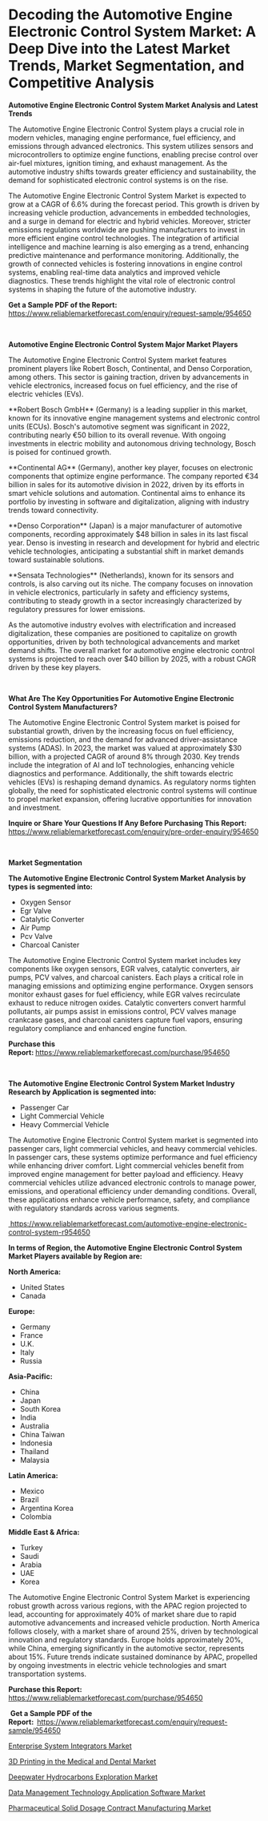 <p><h1>Decoding the Automotive Engine Electronic Control System Market: A Deep Dive into the Latest Market Trends, Market Segmentation, and Competitive Analysis</h1></p><p><strong>Automotive Engine Electronic Control System Market Analysis and Latest Trends</strong></p>
<p><p>The Automotive Engine Electronic Control System plays a crucial role in modern vehicles, managing engine performance, fuel efficiency, and emissions through advanced electronics. This system utilizes sensors and microcontrollers to optimize engine functions, enabling precise control over air-fuel mixtures, ignition timing, and exhaust management. As the automotive industry shifts towards greater efficiency and sustainability, the demand for sophisticated electronic control systems is on the rise.</p><p>The Automotive Engine Electronic Control System Market is expected to grow at a CAGR of 6.6% during the forecast period. This growth is driven by increasing vehicle production, advancements in embedded technologies, and a surge in demand for electric and hybrid vehicles. Moreover, stricter emissions regulations worldwide are pushing manufacturers to invest in more efficient engine control technologies. The integration of artificial intelligence and machine learning is also emerging as a trend, enhancing predictive maintenance and performance monitoring. Additionally, the growth of connected vehicles is fostering innovations in engine control systems, enabling real-time data analytics and improved vehicle diagnostics. These trends highlight the vital role of electronic control systems in shaping the future of the automotive industry.</p></p>
<p><strong>Get a Sample PDF of the Report:&nbsp;</strong> <a href="https://www.reliablemarketforecast.com/enquiry/request-sample/954650?utm_campaign=1169&utm_medium=2&utm_source=Github&utm_content=ia&utm_term=07032025&utm_id=automotive-engine-electronic-control-system">https://www.reliablemarketforecast.com/enquiry/request-sample/954650</a></p>
<p>&nbsp;</p>
<p><strong>Automotive Engine Electronic Control System Major Market Players</strong></p>
<p><p>The Automotive Engine Electronic Control System market features prominent players like Robert Bosch, Continental, and Denso Corporation, among others. This sector is gaining traction, driven by advancements in vehicle electronics, increased focus on fuel efficiency, and the rise of electric vehicles (EVs).</p><p>**Robert Bosch GmbH** (Germany) is a leading supplier in this market, known for its innovative engine management systems and electronic control units (ECUs). Bosch's automotive segment was significant in 2022, contributing nearly €50 billion to its overall revenue. With ongoing investments in electric mobility and autonomous driving technology, Bosch is poised for continued growth.</p><p>**Continental AG** (Germany), another key player, focuses on electronic components that optimize engine performance. The company reported €34 billion in sales for its automotive division in 2022, driven by its efforts in smart vehicle solutions and automation. Continental aims to enhance its portfolio by investing in software and digitalization, aligning with industry trends toward connectivity.</p><p>**Denso Corporation** (Japan) is a major manufacturer of automotive components, recording approximately $48 billion in sales in its last fiscal year. Denso is investing in research and development for hybrid and electric vehicle technologies, anticipating a substantial shift in market demands toward sustainable solutions.</p><p>**Sensata Technologies** (Netherlands), known for its sensors and controls, is also carving out its niche. The company focuses on innovation in vehicle electronics, particularly in safety and efficiency systems, contributing to steady growth in a sector increasingly characterized by regulatory pressures for lower emissions.</p><p>As the automotive industry evolves with electrification and increased digitalization, these companies are positioned to capitalize on growth opportunities, driven by both technological advancements and market demand shifts. The overall market for automotive engine electronic control systems is projected to reach over $40 billion by 2025, with a robust CAGR driven by these key players.</p></p>
<p>&nbsp;</p>
<p><strong>What Are The Key Opportunities For Automotive Engine Electronic Control System Manufacturers?</strong></p>
<p><p>The Automotive Engine Electronic Control System market is poised for substantial growth, driven by the increasing focus on fuel efficiency, emissions reduction, and the demand for advanced driver-assistance systems (ADAS). In 2023, the market was valued at approximately $30 billion, with a projected CAGR of around 8% through 2030. Key trends include the integration of AI and IoT technologies, enhancing vehicle diagnostics and performance. Additionally, the shift towards electric vehicles (EVs) is reshaping demand dynamics. As regulatory norms tighten globally, the need for sophisticated electronic control systems will continue to propel market expansion, offering lucrative opportunities for innovation and investment.</p></p>
<p><strong>Inquire or Share Your Questions If Any Before Purchasing This Report:</strong> <a href="https://www.reliablemarketforecast.com/enquiry/pre-order-enquiry/954650?utm_campaign=1169&utm_medium=2&utm_source=Github&utm_content=ia&utm_term=07032025&utm_id=automotive-engine-electronic-control-system">https://www.reliablemarketforecast.com/enquiry/pre-order-enquiry/954650</a></p>
<p>&nbsp;</p>
<p><strong>Market Segmentation</strong></p>
<p><strong>The Automotive Engine Electronic Control System Market Analysis by types is segmented into:</strong></p>
<p><ul><li>Oxygen Sensor</li><li>Egr Valve</li><li>Catalytic Converter</li><li>Air Pump</li><li>Pcv Valve</li><li>Charcoal Canister</li></ul></p>
<p><p>The Automotive Engine Electronic Control System market includes key components like oxygen sensors, EGR valves, catalytic converters, air pumps, PCV valves, and charcoal canisters. Each plays a critical role in managing emissions and optimizing engine performance. Oxygen sensors monitor exhaust gases for fuel efficiency, while EGR valves recirculate exhaust to reduce nitrogen oxides. Catalytic converters convert harmful pollutants, air pumps assist in emissions control, PCV valves manage crankcase gases, and charcoal canisters capture fuel vapors, ensuring regulatory compliance and enhanced engine function.</p></p>
<p><strong>Purchase this Report:&nbsp;</strong><a href="https://www.reliablemarketforecast.com/purchase/954650?utm_campaign=1169&utm_medium=2&utm_source=Github&utm_content=ia&utm_term=07032025&utm_id=automotive-engine-electronic-control-system">https://www.reliablemarketforecast.com/purchase/954650</a></p>
<p>&nbsp;</p>
<p><strong>The Automotive Engine Electronic Control System Market Industry Research by Application is segmented into:</strong></p>
<p><ul><li>Passenger Car</li><li>Light Commercial Vehicle</li><li>Heavy Commercial Vehicle</li></ul></p>
<p><p>The Automotive Engine Electronic Control System market is segmented into passenger cars, light commercial vehicles, and heavy commercial vehicles. In passenger cars, these systems optimize performance and fuel efficiency while enhancing driver comfort. Light commercial vehicles benefit from improved engine management for better payload and efficiency. Heavy commercial vehicles utilize advanced electronic controls to manage power, emissions, and operational efficiency under demanding conditions. Overall, these applications enhance vehicle performance, safety, and compliance with regulatory standards across various segments.</p></p>
<p><a href="https://www.reliablemarketforecast.com/automotive-engine-electronic-control-system-r954650?utm_campaign=1169&utm_medium=2&utm_source=Github&utm_content=ia&utm_term=07032025&utm_id=automotive-engine-electronic-control-system">&nbsp;https://www.reliablemarketforecast.com/automotive-engine-electronic-control-system-r954650</a></p>
<p><strong>In terms of Region, the Automotive Engine Electronic Control System Market Players available by Region are:</strong></p>
<p>
    <p> <strong> North America: </strong>
        <ul>
            <li>United States</li>
            <li>Canada</li>
        </ul>
        </p> 
    <p> <strong> Europe: </strong>
        <ul>
            <li>Germany</li>
            <li>France</li>
            <li>U.K.</li>
            <li>Italy</li>
            <li>Russia</li>
        </ul>
        </p> 
    <p> <strong> Asia-Pacific: </strong>
        <ul>
            <li>China</li>
            <li>Japan</li>
            <li>South Korea</li>
            <li>India</li>
            <li>Australia</li>
            <li>China Taiwan</li>
            <li>Indonesia</li>
            <li>Thailand</li>
            <li>Malaysia</li>
        </ul>
        </p> 
    <p> <strong> Latin America: </strong>
        <ul>
            <li>Mexico</li>
            <li>Brazil</li>
            <li>Argentina Korea</li>
            <li>Colombia</li>
        </ul>
        </p> 
    <p> <strong> Middle East & Africa: </strong>
        <ul>
            <li>Turkey</li>
            <li>Saudi</li>
            <li>Arabia</li>
            <li>UAE</li>
            <li>Korea</li>
        </ul>
    </p>
    </p>
<p><p>The Automotive Engine Electronic Control System Market is experiencing robust growth across various regions, with the APAC region projected to lead, accounting for approximately 40% of market share due to rapid automotive advancements and increased vehicle production. North America follows closely, with a market share of around 25%, driven by technological innovation and regulatory standards. Europe holds approximately 20%, while China, emerging significantly in the automotive sector, represents about 15%. Future trends indicate sustained dominance by APAC, propelled by ongoing investments in electric vehicle technologies and smart transportation systems.</p></p>
<p><strong>Purchase this Report: </strong><a href="https://www.reliablemarketforecast.com/purchase/954650?utm_campaign=1169&utm_medium=2&utm_source=Github&utm_content=ia&utm_term=07032025&utm_id=automotive-engine-electronic-control-system">https://www.reliablemarketforecast.com/purchase/954650</a></p>
<p>&nbsp;<strong>Get a Sample PDF of the Report:&nbsp;&nbsp;</strong><a href="https://www.reliablemarketforecast.com/enquiry/request-sample/954650?utm_campaign=1169&utm_medium=2&utm_source=Github&utm_content=ia&utm_term=07032025&utm_id=automotive-engine-electronic-control-system">https://www.reliablemarketforecast.com/enquiry/request-sample/954650</a></p>
<p><strong></strong></p>
<p><p><a href="https://github.com/steegeneat/Market-Research-Report-List-1/blob/main/enterprise-system-integrators-market.md?utm_campaign=1169&utm_medium=2&utm_source=Github&utm_content=ia&utm_term=07032025&utm_id=automotive-engine-electronic-control-system">Enterprise System Integrators Market</a></p><p><a href="https://github.com/yagyumiqdad/Market-Research-Report-List-1/blob/main/3d-printing-in-the-medical-and-dental-market.md?utm_campaign=1169&utm_medium=2&utm_source=Github&utm_content=ia&utm_term=07032025&utm_id=automotive-engine-electronic-control-system">3D Printing in the Medical and Dental Market</a></p><p><a href="https://github.com/clemmheisefy/Market-Research-Report-List-1/blob/main/deepwater-hydrocarbons-exploration-market.md?utm_campaign=1169&utm_medium=2&utm_source=Github&utm_content=ia&utm_term=07032025&utm_id=automotive-engine-electronic-control-system">Deepwater Hydrocarbons Exploration Market</a></p><p><a href="https://github.com/payareganiou/Market-Research-Report-List-1/blob/main/data-management-technology-application-software-market.md?utm_campaign=1169&utm_medium=2&utm_source=Github&utm_content=ia&utm_term=07032025&utm_id=automotive-engine-electronic-control-system">Data Management Technology Application Software Market</a></p><p><a href="https://github.com/lontohhikma/Market-Research-Report-List-1/blob/main/pharmaceutical-solid-dosage-contract-manufacturing-market.md?utm_campaign=1169&utm_medium=2&utm_source=Github&utm_content=ia&utm_term=07032025&utm_id=automotive-engine-electronic-control-system">Pharmaceutical Solid Dosage Contract Manufacturing Market</a></p></p>